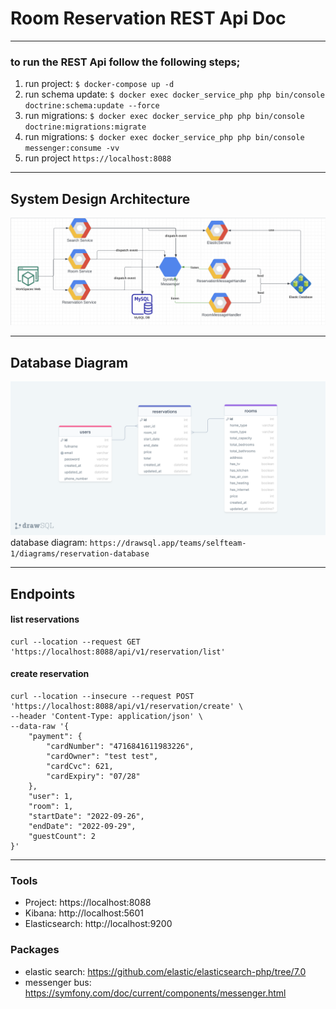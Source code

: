 # Room Reservation REST Api Doc
***
### to run the REST Api follow the following steps;
1. run project: `$ docker-compose up -d`
3. run schema update: `$ docker exec docker_service_php php bin/console doctrine:schema:update --force`
3. run migrations: `$ docker exec docker_service_php php bin/console doctrine:migrations:migrate`
3. run migrations: `$ docker exec docker_service_php php bin/console messenger:consume -vv`
4. run project `https://localhost:8088`

***

## System Design Architecture
![Alt text](./system_architecture.png?raw=true)

***

## Database Diagram
![Alt text](./database_diagram.png?raw=true)
database diagram:
 ``https://drawsql.app/teams/selfteam-1/diagrams/reservation-database``
***

## Endpoints
#### list reservations

```
curl --location --request GET 'https://localhost:8088/api/v1/reservation/list'
```

#### create reservation

```
curl --location --insecure --request POST 'https://localhost:8088/api/v1/reservation/create' \
--header 'Content-Type: application/json' \
--data-raw '{
    "payment": {
        "cardNumber": "4716841611983226",
        "cardOwner": "test test",
        "cardCvc": 621,
        "cardExpiry": "07/28"
    },
    "user": 1,
    "room": 1,
    "startDate": "2022-09-26",
    "endDate": "2022-09-29",
    "guestCount": 2
}'
```

***

### Tools
- Project: https://localhost:8088
- Kibana: http://localhost:5601
- Elasticsearch: http://localhost:9200

### Packages
- elastic search: https://github.com/elastic/elasticsearch-php/tree/7.0
- messenger bus: https://symfony.com/doc/current/components/messenger.html
